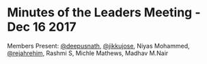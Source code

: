 # Minutes of the Leaders Meeting - Dec 16 2017
Members Present: [@deepusnath][deepu], [@jikkujose][jikku], Niyas Mohammed, [@rejahrehim][rejah], Rashmi S, Michle Mathews, Madhav M.Nair



[jikku]: https://github.com/jikkujose
[deepu]: https://github.com/deepusnath
[rejah]: https://github.com/rejahrehim

